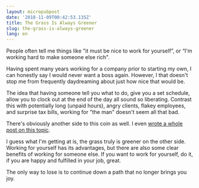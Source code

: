 ```yaml
---
layout: micropubpost
date: '2018-11-09T00:42:53.135Z'
title: The Grass Is Always Greener
slug: the-grass-is-always-greener
lang: en
---
```

People often tell me things like &quot;it must be nice to work for yourself”, or “I&#39;m working hard to make someone else rich&quot;.  

Having spent many years working for a company prior to starting my own, I can honestly say I would never want a boss again.  However, I that doesn&#39;t stop me from frequently daydreaming about just how nice that would be.  

The idea that having someone tell you what to do, give you a set schedule, allow you to clock out at the end of the day all  sound so liberating.  Contrast this with potentially long (unpaid hours), angry clients, flakey employees, and surprise tax bills, working for &quot;the man&quot; doesn&#39;t seem all that bad.

There&#39;s obviously another side to this coin as well. I even [wrote a whole post on this topic](http://www.brandontreb.com/why-consult).  

I guess what I&#39;m getting at is, the grass truly is greener on the other side.  Working for yourself has its advantages, but there are also some clear benefits of working for someone else.  If you want to work for yourself, do it, if you are happy and fulfilled in your job, great.  

The only way to lose is to continue down a path that no longer brings you joy. 
